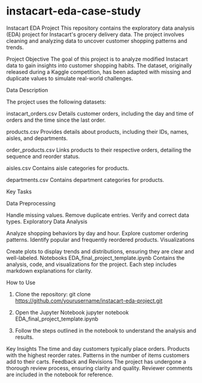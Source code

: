 # instacart-eda-case-study
Instacart EDA Project
This repository contains the exploratory data analysis (EDA) project for Instacart's grocery delivery data. The project involves cleaning and analyzing data to uncover customer shopping patterns and trends.

Project Objective
The goal of this project is to analyze modified Instacart data to gain insights into customer shopping habits. The dataset, originally released during a Kaggle competition, has been adapted with missing and duplicate values to simulate real-world challenges.

Data Description

The project uses the following datasets:

instacart_orders.csv
Details customer orders, including the day and time of orders and the time since the last order.

products.csv
Provides details about products, including their IDs, names, aisles, and departments.

order_products.csv
Links products to their respective orders, detailing the sequence and reorder status.

aisles.csv
Contains aisle categories for products.

departments.csv
Contains department categories for products.

Key Tasks

Data Preprocessing

Handle missing values.
Remove duplicate entries.
Verify and correct data types.
Exploratory Data Analysis

Analyze shopping behaviors by day and hour.
Explore customer ordering patterns.
Identify popular and frequently reordered products.
Visualizations

Create plots to display trends and distributions, ensuring they are clear and well-labeled.
Notebooks
EDA_final_project_template.ipynb
Contains the analysis, code, and visualizations for the project. Each step includes markdown explanations for clarity.

How to Use

1. Clone the repository:
   git clone https://github.com/yourusername/instacart-eda-project.git

2. Open the Jupyter Notebook
     jupyter notebook EDA_final_project_template.ipynb

3. Follow the steps outlined in the notebook to understand the analysis and results.

Key Insights
The time and day customers typically place orders.
Products with the highest reorder rates.
Patterns in the number of items customers add to their carts.
Feedback and Revisions
The project has undergone a thorough review process, ensuring clarity and quality. Reviewer comments are included in the notebook for reference.
